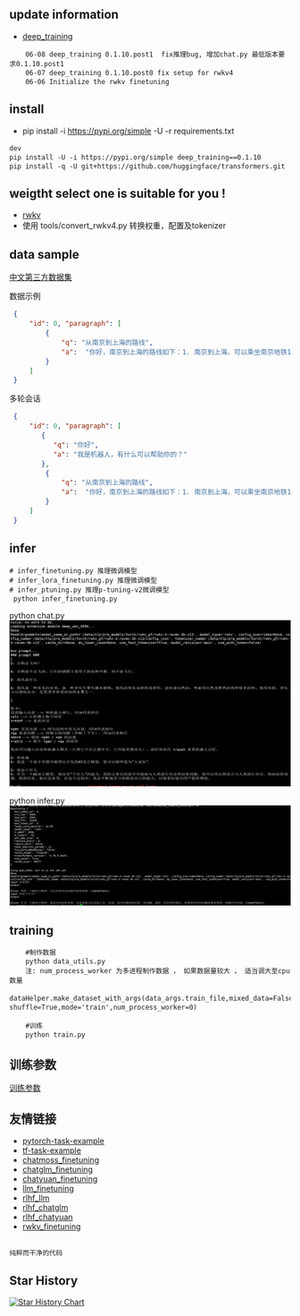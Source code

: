 ## update information
   - [deep_training](https://github.com/ssbuild/deep_training)

```text
    06-08 deep_training 0.1.10.post1  fix推理bug, 增加chat.py 最低版本要求0.1.10.post1
    06-07 deep_training 0.1.10.post0 fix setup for rwkv4  
    06-06 Initialize the rwkv finetuning 
```

## install
  - pip install -i https://pypi.org/simple -U -r requirements.txt

```text
dev 
pip install -U -i https://pypi.org/simple deep_training==0.1.10
pip install -q -U git+https://github.com/huggingface/transformers.git
```


## weigtht select one is suitable for you !

- [rwkv](https://huggingface.co/BlinkDL) 
- 使用 tools/convert_rwkv4.py 转换权重，配置及tokenizer



## data sample

[中文第三方数据集](https://huggingface.co/datasets/YeungNLP/firefly-train-1.1M)


数据示例
```json
 {
     "id": 0, "paragraph": [
         {
             "q": "从南京到上海的路线",
             "a":  "你好，南京到上海的路线如下：1. 南京到上海，可以乘坐南京地铁1号线，在南京站乘坐轨道交通1号线。2. 南京到浦东机场，可以搭乘上海地铁1号，在陆家嘴站乘坐地铁1线，在浦东国际机场站乘坐机场快线，前往上海浦东国际机场。3. 上海到南京，可以换乘上海地铁2号线，从南京站换乘地铁2线，再从南京南站换乘地铁1路，然后到达上海站"
         }
     ]
 }
```

多轮会话
```json
 {
     "id": 0, "paragraph": [
        {
           "q": "你好",
           "a": "我是机器人，有什么可以帮助你的？"
        },
         {
             "q": "从南京到上海的路线",
             "a":  "你好，南京到上海的路线如下：1. 南京到上海，可以乘坐南京地铁1号线，在南京站乘坐轨道交通1号线。2. 南京到浦东机场，可以搭乘上海地铁1号，在陆家嘴站乘坐地铁1线，在浦东国际机场站乘坐机场快线，前往上海浦东国际机场。3. 上海到南京，可以换乘上海地铁2号线，从南京站换乘地铁2线，再从南京南站换乘地铁1路，然后到达上海站"
         }
     ]
 }

```



## infer
    # infer_finetuning.py 推理微调模型
    # infer_lora_finetuning.py 推理微调模型
    # infer_ptuning.py 推理p-tuning-v2微调模型
     python infer_finetuning.py


python chat.py
![chat.py](tools/1.png)


python infer.py
![infer.py](tools/2.png)





## training
```text
    #制作数据
    python data_utils.py
    注: num_process_worker 为多进程制作数据 ， 如果数据量较大 ， 适当调大至cpu数量
    dataHelper.make_dataset_with_args(data_args.train_file,mixed_data=False, shuffle=True,mode='train',num_process_worker=0)
    
    #训练
    python train.py
```
   
## 训练参数
[训练参数](args.MD)

## 友情链接

- [pytorch-task-example](https://github.com/ssbuild/pytorch-task-example)
- [tf-task-example](https://github.com/ssbuild/tf-task-example)
- [chatmoss_finetuning](https://github.com/ssbuild/chatmoss_finetuning)
- [chatglm_finetuning](https://github.com/ssbuild/chatglm_finetuning)
- [chatyuan_finetuning](https://github.com/ssbuild/chatyuan_finetuning)
- [llm_finetuning](https://github.com/ssbuild/llm_finetuning)
- [rlhf_llm](https://github.com/ssbuild/rlhf_llm)
- [rlhf_chatglm](https://github.com/ssbuild/rlhf_chatglm)
- [rlhf_chatyuan](https://github.com/ssbuild/rlhf_chatyuan)
- [rwkv_finetuning](https://github.com/ssbuild/rwkv_finetuning)

## 
    纯粹而干净的代码

## Star History

[![Star History Chart](https://api.star-history.com/svg?repos=ssbuild/rwkv_finetuning&type=Date)](https://star-history.com/#ssbuild/rwkv_finetuning&Date)